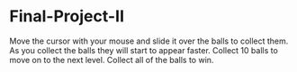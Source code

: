# Final-Project-II
 Move the cursor with your mouse and slide it over the balls to collect them. 
 As you collect the balls they will start to appear faster. 
 Collect 10 balls to move on to the next level.
 Collect all of the balls to win.
